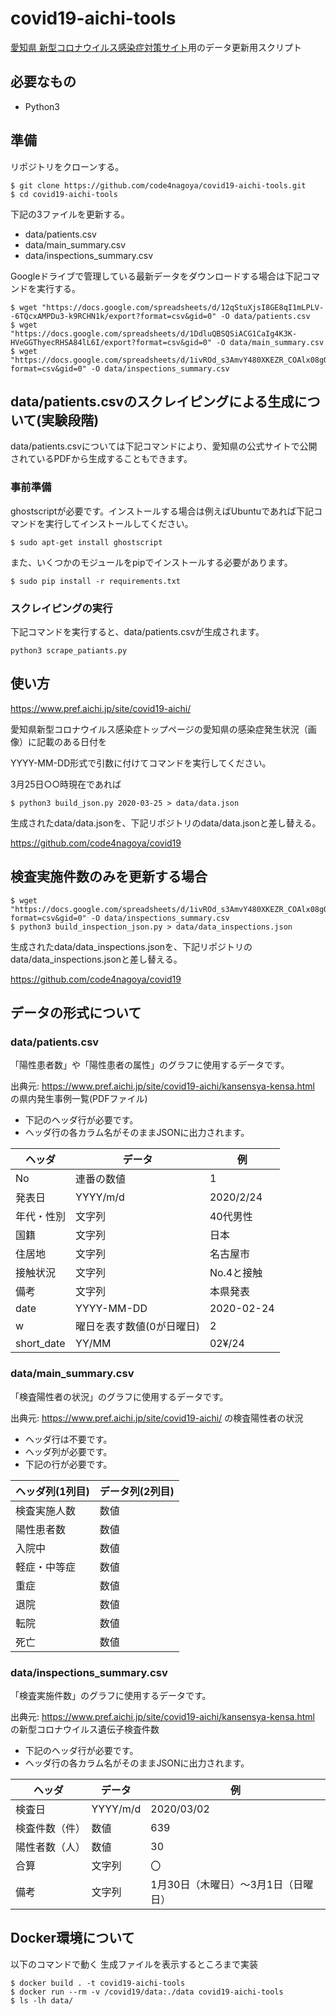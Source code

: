 # covid19-aichi-tools

[愛知県 新型コロナウイルス感染症対策サイト](https://stopcovid19.code4.nagoya)用のデータ更新用スクリプト

## 必要なもの

* Python3

## 準備

リポジトリをクローンする。

```
$ git clone https://github.com/code4nagoya/covid19-aichi-tools.git
$ cd covid19-aichi-tools
```

下記の3ファイルを更新する。

* data/patients.csv
* data/main_summary.csv
* data/inspections_summary.csv

Googleドライブで管理している最新データをダウンロードする場合は下記コマンドを実行する。

```
$ wget "https://docs.google.com/spreadsheets/d/12qStuXjsI8GE8qI1mLPLV--6TQcxAMPDu3-k9RCHN1k/export?format=csv&gid=0" -O data/patients.csv
$ wget "https://docs.google.com/spreadsheets/d/1DdluQBSQSiACG1CaIg4K3K-HVeGGThyecRHSA84lL6I/export?format=csv&gid=0" -O data/main_summary.csv
$ wget "https://docs.google.com/spreadsheets/d/1ivROd_s3AmvY480XKEZR_COAlx08gOGxZYRYubxghP0/export?format=csv&gid=0" -O data/inspections_summary.csv
```

## data/patients.csvのスクレイピングによる生成について(実験段階)

data/patients.csvについては下記コマンドにより、愛知県の公式サイトで公開されているPDFから生成することもできます。

### 事前準備

ghostscriptが必要です。インストールする場合は例えばUbuntuであれば下記コマンドを実行してインストールしてください。

```
$ sudo apt-get install ghostscript
```

また、いくつかのモジュールをpipでインストールする必要があります。

```
$ sudo pip install -r requirements.txt
```

### スクレイピングの実行

下記コマンドを実行すると、data/patients.csvが生成されます。

```
python3 scrape_patiants.py
```

## 使い方

https://www.pref.aichi.jp/site/covid19-aichi/

愛知県新型コロナウイルス感染症トップページの愛知県の感染症発生状況（画像）に記載のある日付を

YYYY-MM-DD形式で引数に付けてコマンドを実行してください。

3月25日○○時現在であれば

```
$ python3 build_json.py 2020-03-25 > data/data.json
```

生成されたdata/data.jsonを、下記リポジトリのdata/data.jsonと差し替える。

https://github.com/code4nagoya/covid19

## 検査実施件数のみを更新する場合

```
$ wget "https://docs.google.com/spreadsheets/d/1ivROd_s3AmvY480XKEZR_COAlx08gOGxZYRYubxghP0/export?format=csv&gid=0" -O data/inspections_summary.csv
$ python3 build_inspection_json.py > data/data_inspections.json
```

生成されたdata/data_inspections.jsonを、下記リポジトリのdata/data_inspections.jsonと差し替える。

https://github.com/code4nagoya/covid19

## データの形式について

### data/patients.csv

「陽性患者数」や「陽性患者の属性」のグラフに使用するデータです。

出典元: https://www.pref.aichi.jp/site/covid19-aichi/kansensya-kensa.html の県内発生事例一覧(PDFファイル)

* 下記のヘッダ行が必要です。
* ヘッダ行の各カラム名がそのままJSONに出力されます。

| ヘッダ     | データ                    | 例         |
| ---------- | ------------------------- | ---------- |
| No         | 連番の数値                | 1          |
| 発表日     | YYYY/m/d                  | 2020/2/24  |
| 年代・性別 | 文字列                    | 40代男性   |
| 国籍       | 文字列                    | 日本       |
| 住居地     | 文字列                    | 名古屋市   |
| 接触状況   | 文字列                    | No.4と接触 |
| 備考       | 文字列                    | 本県発表   |
| date       | YYYY-MM-DD                | 2020-02-24 |
| w          | 曜日を表す数値(0が日曜日) | 2          |
| short_date | YY/MM                     | 02¥/24     |

### data/main_summary.csv

「検査陽性者の状況」のグラフに使用するデータです。

出典元: https://www.pref.aichi.jp/site/covid19-aichi/ の検査陽性者の状況

* ヘッダ行は不要です。
* ヘッダ列が必要です。
* 下記の行が必要です。

| ヘッダ列(1列目) | データ列(2列目) |
| --------------- | --------------- |
| 検査実施人数    | 数値            |
| 陽性患者数      | 数値            |
| 入院中          | 数値            |
| 軽症・中等症    | 数値            |
| 重症            | 数値            |
| 退院            | 数値            |
| 転院            | 数値            |
| 死亡            | 数値            |

### data/inspections_summary.csv

「検査実施件数」のグラフに使用するデータです。

出典元: https://www.pref.aichi.jp/site/covid19-aichi/kansensya-kensa.html の新型コロナウイルス遺伝子検査件数

* 下記のヘッダ行が必要です。
* ヘッダ行の各カラム名がそのままJSONに出力されます。

| ヘッダ         | データ   | 例                                  |
| -------------- | -------- | ----------------------------------- |
| 検査日         | YYYY/m/d | 2020/03/02                          |
| 検査件数（件） | 数値     | 639                                 |
| 陽性者数（人） | 数値     | 30                                  |
| 合算           | 文字列   | 〇                                  |
| 備考           | 文字列   | 1月30日（木曜日）～3月1日（日曜日） |



## Docker環境について
以下のコマンドで動く 生成ファイルを表示するところまで実装
```
$ docker build . -t covid19-aichi-tools
$ docker run --rm -v /covid19/data:./data covid19-aichi-tools
$ ls -lh data/
```